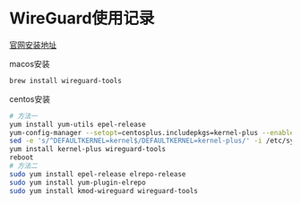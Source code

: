 # WireGuard使用记录

[官网安装地址](https://www.wireguard.com/install/)

macos安装

```bash
brew install wireguard-tools
```

centos安装

```bash
# 方法一
yum install yum-utils epel-release
yum-config-manager --setopt=centosplus.includepkgs=kernel-plus --enablerepo=centosplus --save
sed -e 's/^DEFAULTKERNEL=kernel$/DEFAULTKERNEL=kernel-plus/' -i /etc/sysconfig/kernel
yum install kernel-plus wireguard-tools
reboot
# 方法二
sudo yum install epel-release elrepo-release
sudo yum install yum-plugin-elrepo
sudo yum install kmod-wireguard wireguard-tools
```

